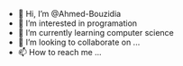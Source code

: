 - 👋 Hi, I’m @Ahmed-Bouzidia
- 👀 I’m interested in programation 
- 🌱 I’m currently learning  computer science 
- 💞️ I’m looking to collaborate on ...
- 📫 How to reach me ...

<!---
Ahmed-Bouzidia/Ahmed-Bouzidia is a ✨ special ✨ repository because its `README.md` 
--->
